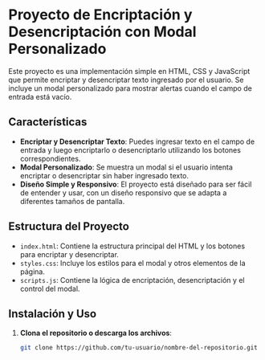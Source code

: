 # Proyecto de Encriptación y Desencriptación con Modal Personalizado

Este proyecto es una implementación simple en HTML, CSS y JavaScript que permite encriptar y desencriptar texto ingresado por el usuario. Se incluye un modal personalizado para mostrar alertas cuando el campo de entrada está vacío. 

## Características

- **Encriptar y Desencriptar Texto**: Puedes ingresar texto en el campo de entrada y luego encriptarlo o desencriptarlo utilizando los botones correspondientes.
- **Modal Personalizado**: Se muestra un modal si el usuario intenta encriptar o desencriptar sin haber ingresado texto.
- **Diseño Simple y Responsivo**: El proyecto está diseñado para ser fácil de entender y usar, con un diseño responsivo que se adapta a diferentes tamaños de pantalla.

## Estructura del Proyecto

- `index.html`: Contiene la estructura principal del HTML y los botones para encriptar y desencriptar.
- `styles.css`: Incluye los estilos para el modal y otros elementos de la página.
- `scripts.js`: Contiene la lógica de encriptación, desencriptación y el control del modal.

## Instalación y Uso

1. **Clona el repositorio o descarga los archivos**:

   ```bash
   git clone https://github.com/tu-usuario/nombre-del-repositorio.git

